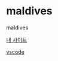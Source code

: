 # maldives
maldives

[내 사이트](https://wjdgkr3386.github.io/maldives/)

[vscode](https://github.dev/wjdgkr3386/maldives)